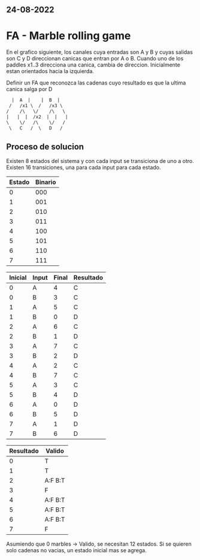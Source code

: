 24-08-2022
---
# FA - Marble rolling game
En el grafico siguiente, los canales cuya entradas son A y B y cuyas salidas son C y D direccionan canicas que entran por A o B. Cuando uno de los paddles x1..3 direcciona una canica, cambia de direccion. Inicialmente estan orientados hacia la izquierda.

Definir un FA que reconozca las cadenas cuyo resultado es que la ultima canica salga por D
```txt
  |  A  |    |  B  |
 /   /x1 \  /   /x3 \
/    /\   \/    /\   \
|   |  |  /x2  |  |   |
\    \/   /\    \/   /
 \   C   /  \   D   /
```

## Proceso de solucion
Existen 8 estados del sistema y con cada input se transiciona de uno a otro. Existen 16 transiciones, una para cada input para cada estado.

Estado | Binario
------ | -------
     0 | 000
     1 | 001
     2 | 010
     3 | 011
     4 | 100
     5 | 101
     6 | 110
     7 | 111

Inicial | Input | Final | Resultado
------- | ----- | ----- | ---------
0 | A | 4 | C
0 | B | 3 | C
1 | A | 5 | C
1 | B | 0 | D
2 | A | 6 | C
2 | B | 1 | D
3 | A | 7 | C
3 | B | 2 | D
4 | A | 2 | C
4 | B | 7 | C
5 | A | 3 | C
5 | B | 4 | D
6 | A | 0 | D
6 | B | 5 | D
7 | A | 1 | D
7 | B | 6 | D

Resultado | Valido
--------- | ------
0 | T
1 | T
2 | A:F B:T
3 | F
4 | A:F B:T
5 | A:F B:T
6 | A:F B:T
7 | F

Asumiendo que 0 marbles -> Valido, se necesitan 12 estados. Si se quieren solo cadenas no vacias, un estado inicial mas se agrega.